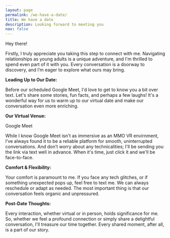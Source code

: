 ```yaml
---
layout: page
permalink: /we-have-a-date/
title: We have a date
description: Looking forward to meeting you
nav: false
---
```


Hey there!

Firstly, I truly appreciate you taking this step to connect with me. Navigating relationships as young adults is a unique adventure, and I'm thrilled to spend even part of it with you. Every conversation is a doorway to discovery, and I’m eager to explore what ours may bring.

**Leading Up to Our Date:**

Before our scheduled Google Meet, I'd love to get to know you a bit over text. Let's share some stories, fun facts, and perhaps a few laughs! It's a wonderful way for us to warm up to our virtual date and make our conversation even more enriching.

**Our Virtual Venue:**

Google Meet

While I know Google Meet isn't as immersive as an MMO VR envirnment, I’ve always found it to be a reliable platform for smooth, uninterrupted conversations. And don’t worry about any technicalities; I'll be sending you the link via text well in advance. When it's time, just click it and we'll be face-to-face.

**Comfort & Flexibility:**

Your comfort is paramount to me. If you face any tech glitches, or if something unexpected pops up, feel free to text me. We can always reschedule or adapt as needed. The most important thing is that our conversation feels organic and unpressured.

**Post-Date Thoughts:**

Every interaction, whether virtual or in person, holds significance for me. So, whether we feel a profound connection or simply share a delightful conversation, I'll treasure our time together. Every shared moment, after all, is a part of our story.


